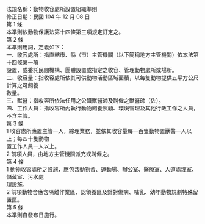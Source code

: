 法規名稱：動物收容處所設置組織準則  
修正日期：民國 104 年 12 月 08 日  
第 1 條  
本準則依動物保護法第十四條第三項規定訂定之。  
第 2 條  
本準則用詞，定義如下：  
一、收容處所：指直轄市、縣（市）主管機關（以下簡稱地方主管機關）依本法第十四條第一項  
設置，或委託民間機構、團體設置或指定之收容、管理動物處所或場所。  
二、收容量：指收容處所依其可供動物活動區域面積，以每隻動物提供五平方公尺計算之可飼養  
數量。  
三、獸醫：指收容所依法任用之公職獸醫師及聘僱之獸醫師（佐）。  
四、工作人員：指收容所內執行動物飼養照顧、環境管理及其他行政工作之人員，不含主管。  
第 3 條  
1 收容處所應置主管一人，綜理業務，並依其收容量每一百隻動物置獸醫一人以上；每四十隻動物  
置工作人員一人以上。  
2 前項人員，由地方主管機關派充或聘僱之。  
第 4 條  
1 動物收容處所之設施，應包含動物舍、運動場、辦公室、醫療室、人道處理室、儲藏室、污水處  
理設施。  
2 前項動物舍應含隔離作業區、認領養區及針對傷病、哺乳、幼年動物規劃特殊留置區。  
第 5 條  
本準則自發布日施行。  


